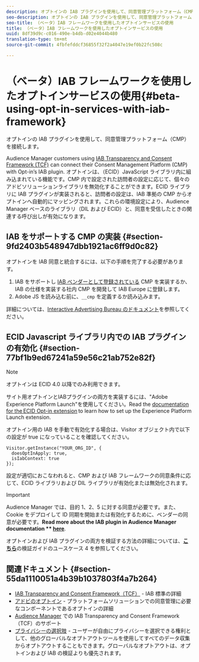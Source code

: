 ```yaml
---
description: オプトインの IAB プラグインを使用して、同意管理プラットフォーム（CMP）を接続します。
seo-description: オプトインの IAB プラグインを使用して、同意管理プラットフォーム（CMP）を接続します。
seo-title: （ベータ）IAB フレームワークを使用したオプトインサービスの使用
title: （ベータ）IAB フレームワークを使用したオプトインサービスの使用
uuid: 8df39d9c-c016-490e-b4db-d02e4044b480
translation-type: tm+mt
source-git-commit: 4fbfefddcf36855f32f2a4047e19ef0b22fc508c

---
```



# （ベータ）IAB フレームワークを使用したオプトインサービスの使用{#beta-using-opt-in-services-with-iab-framework}

オプトインの IAB プラグインを使用して、同意管理プラットフォーム（CMP）を接続します。

Audience Manager customers using [IAB Transparency and Consent Framework (TCF)](https://iabtechlab.com/standards/gdpr-transparency-and-consent-framework/) can connect their Consent Management Platform (CMP) with Opt-in’s IAB plugin. オプトインは、（ECID）JavaScript ライブラリ内に組み込まれている機能です。CMP 内で設定された訪問者の設定に応じて、個々のアドビソリューションライブラリを無効化することができます。ECID ライブラリに IAB プラグインが実装されると、訪問者の設定は、IAB 準拠の CMP からオプトインへ自動的にマッピングされます。これらの環境設定により、Audience Manager ベースのライブラリ（DIL および ECID）と、同意を受信したときの関連する呼び出しが有効になります。

## IAB をサポートする CMP の実装 {#section-9fd2403b548947dbb1921ac6ff9d0c82}

オプトインを IAB 同意と統合するには、以下の手順を完了する必要があります。

1. IAB をサポートし [IAB ベンダーとして登録されている](https://vendorlist.consensu.org/vendorlist.json) CMP を実装するか、IAB の仕様を実装する社内 CMP を開発して IAB Europe に登録します。
1. Adobe JS を読み込む前に、`__cmp` を定義するか読み込みます。

詳細については、[Interactive Advertising Bureau のドキュメント](https://github.com/InteractiveAdvertisingBureau/GDPR-Transparency-and-Consent-Framework/blob/master/v1.1%20Implementation%20Guidelines.md)を参照してください。

## ECID Javascript ライブラリ内での IAB プラグインの有効化 {#section-77bf1b9ed67241a59e56c21ab752e82f}

>[!NOTE]
>
>オプトインは ECID 4.0 以降でのみ利用できます。

サイト用オプトインとIABプラグインの両方を実装するには、&quot;Adobe Experience Platform Launch&quot;を使用してください。Read the [documentation for the ECID Opt-in extension](https://marketing-beta.adobe.com/resources/help/launch/ecid-optin/) to learn how to set up the Experience Platform Launch extension.

オプトイン用の IAB を手動で有効化する場合は、Visitor オブジェクト内で以下の設定が true になっていることを確認してください。

```
Visitor.getInstance("YOUR_ORG_ID", {  
  doesOptInApply: true,   
  isIabContext: true   
});
```

設定が適切におこなわれると、CMP および IAB フレームワークの同意条件に応じて、ECID ライブラリおよび DIL ライブラリが有効化または無効化されます。

>[!IMPORTANT]
>
>Audience Manager では、目的 1、2、5 に対する同意が必要です。また、Cookie をデプロイして ID 同期を開始または有効化するために、ベンダーの同意が必要です。**Read more about the IAB plugin in Audience Manager documentation ** [here](https://marketing-beta.adobe.com/resources/help/aam/iab-support/aam-iab-support.html)**.

オプトインおよび IAB プラグインの両方を検証する方法の詳細については、[**こちら**](../../implementation-guides/opt-in-service/testing-optin-and-iab-plugin.md#section-ca5c6f92fbdf4fd29b4acb6b644efbd0)の検証ガイドのユースケース 4 を参照してください。

## 関連ドキュメント {#section-55da1110051a4b39b1037803f4a7b264}

* [IAB Transparency and Consent Framework（TCF）](https://iabtechlab.com/standards/gdpr-transparency-and-consent-framework/) - IAB 標準の詳細
* [アドビのオプトイン](../../implementation-guides/opt-in-service/optin-overview.md#concept-f9b5db0d27a245fbadd3e19162319360) - プラットフォームソリューションでの同意管理に必要なコンポーネントであるオプトインの詳細
* [Audience Manager](https://marketing-beta.adobe.com/resources/help/aam/iab-support/aam-iab-support.html) での IAB Transparency and Consent Framework（TCF）のサポート
* [プライバシーの選択肢](https://www.adobe.com/privacy/opt-out.html#customeruse) - ユーザーが自由にプライバシーを選択できる権利として、他のグローバルなオプトアウトツールを使用してすべてのデータ収集からオプトアウトすることもできます。グローバルなオプトアウトは、オプトインおよび IAB の検証よりも優先されます。

